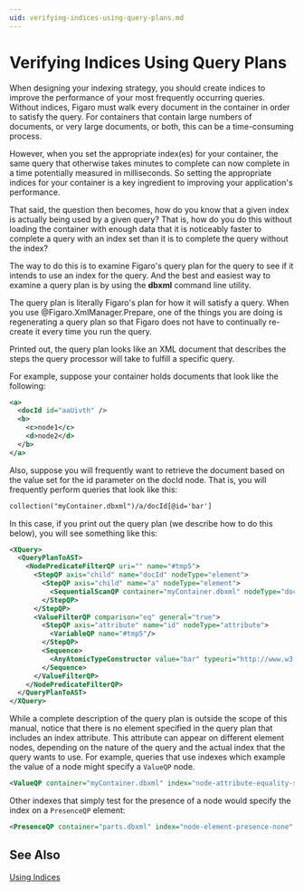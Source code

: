 ```yaml
---
uid: verifying-indices-using-query-plans.md
---
```


# Verifying Indices Using Query Plans


When designing your indexing strategy, you should create indices to improve the performance of your most frequently occurring queries. Without indices, Figaro must walk every document in the container in order to satisfy the query. For containers that contain large numbers of documents, or very large documents, or both, this can be a time-consuming process.


However, when you set the appropriate index(es) for your container, the same query that otherwise takes minutes to complete can now complete in a time potentially measured in milliseconds. So setting the appropriate indices for your container is a key ingredient to improving your application's performance.


That said, the question then becomes, how do you know that a given index is actually being used by a given query? That is, how do you do this without loading the container with enough data that it is noticeably faster to complete a query with an index set than it is to complete the query without the index?


The way to do this is to examine Figaro's query plan for the query to see if it intends to use an index for the query. And the best and easiest way to examine a query plan is by using the **dbxml** command line utility.


The query plan is literally Figaro's plan for how it will satisfy a query. When you use @Figaro.XmlManager.Prepare, one of the things you are doing is regenerating a query plan so that Figaro does not have to continually re-create it every time you run the query.


Printed out, the query plan looks like an XML document that describes the steps the query processor will take to fulfill a specific query.


For example, suppose your container holds documents that look like the following:


``` XML
<a>
  <docId id="aaUivth" />
  <b>
    <c>node1</c>
    <d>node2</d>
  </b>
</a>
```

Also, suppose you will frequently want to retrieve the document based on the value set for the id parameter on the docId node. That is, you will frequently perform queries that look like this:


``` XML
collection("myContainer.dbxml")/a/docId[@id='bar']
```

In this case, if you print out the query plan (we describe how to do this below), you will see something like this:


``` XML
<XQuery>
  <QueryPlanToAST>
    <NodePredicateFilterQP uri="" name="#tmp5">
      <StepQP axis="child" name="docId" nodeType="element">
        <StepQP axis="child" name="a" nodeType="element">
          <SequentialScanQP container="myContainer.dbxml" nodeType="document"/>
        </StepQP>
      </StepQP>
      <ValueFilterQP comparison="eq" general="true">
        <StepQP axis="attribute" name="id" nodeType="attribute">
          <VariableQP name="#tmp5"/>
        </StepQP>
        <Sequence>
          <AnyAtomicTypeConstructor value="bar" typeuri="http://www.w3.org/2001/XMLSchema" typename="string"/>
        </Sequence>
      </ValueFilterQP>
    </NodePredicateFilterQP>
  </QueryPlanToAST>
</XQuery>
```

While a complete description of the query plan is outside the scope of this manual, notice that there is no element specified in the query plan that includes an index attribute. This attribute can appear on different element nodes, depending on the nature of the query and the actual index that the query wants to use. For example, queries that use indexes which example the value of a node might specify a `ValueQP` node.


``` XML
<ValueQP container="myContainer.dbxml" index="node-attribute-equality-string" operation="eq" child="id" value="bar"/>
```

Other indexes that simply test for the presence of a node would specify the index on a `PresenceQP` element:


``` XML
<PresenceQP container="parts.dbxml" index="node-element-presence-none" operation="eq" child="parent-part"/>
```


## See Also

[Using Indices](xref:using-indices.md)